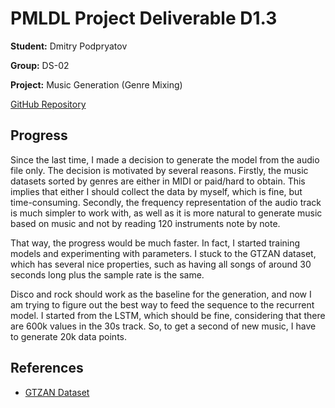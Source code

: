 
# PMLDL Project Deliverable D1.3

**Student:** Dmitry Podpryatov  
  
**Group:** DS-02  

**Project:** Music Generation (Genre Mixing)

[GitHub Repository](https://github.com/DmitryPodpryatov/PMLDL-project/)

## Progress

Since the last time, I made a decision to generate the model from the audio file only.
The decision is motivated by several reasons.
Firstly, the music datasets sorted by genres are either in MIDI or paid/hard to obtain.
This implies that either I should collect the data by myself, which is fine, but time-consuming.
Secondly, the frequency representation of the audio track is much simpler to work with, as well as it is more natural
to generate music based on music and not by reading 120 instruments note by note.

That way, the progress would be much faster.
In fact, I started training models and experimenting with parameters.
I stuck to the GTZAN dataset, which has several nice properties, such as having all songs of around 30 seconds long plus 
the sample rate is the same.

Disco and rock should work as the baseline for the generation, and now I am trying to figure out the best way to feed the 
sequence to the recurrent model.
I started from the LSTM, which should be fine, considering that there are 600k values in the 30s track.
So, to get a second of new music, I have to generate 20k data points.

## References

* [GTZAN Dataset](https://www.kaggle.com/andradaolteanu/gtzan-dataset-music-genre-classification)
